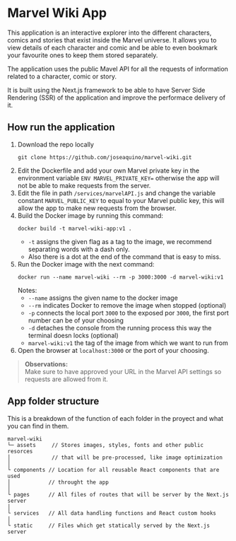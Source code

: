 # Marvel Wiki App

This application is an interactive explorer into the different characters, comics and stories
that exist inside the Marvel universe. It allows you to view details of each character and comic
and be able to even bookmark your favourite ones to keep them stored separately.

The application uses the public Mavel API for all the requests of information related to a character,
comic or story.

It is built using the Next.js framework to be able to have Server Side Rendering (SSR) of the application
and improve the performace delivery of it.

## How run the application

1. Download the repo locally
   ```shell
   git clone https://github.com/joseaquino/marvel-wiki.git
   ```
2. Edit the Dockerfile and add your own Marvel private key in the environment variable `ENV MARVEL_PRIVATE_KEY=`
   otherwise the app will not be able to make requests from the server.
3. Edit the file in path `/services/marvelAPI.js` and change the variable constant `MARVEL_PUBLIC_KEY` to equal
   to your Marvel public key, this will allow the app to make new requests from the browser.
4. Build the Docker image by running this command:
   ```shell
   docker build -t marvel-wiki-app:v1 .
   ```
   - `-t` assigns the given flag as a tag to the image, we recommend separating words with a dash only.
   -  Also there is a dot at the end of the command that is easy to miss.
5. Run the Docker image with the next command:
    ```shell
    docker run --name marvel-wiki --rm -p 3000:3000 -d marvel-wiki:v1
    ```
    Notes:
    - `--name` assigns the given name to the docker image
    - `--rm` indicates Docker to remove the image when stopped (optional)
    - `-p` connects the local port `3000` to the exposed por `3000`, the first port number can be of your choosing
    - `-d` detaches the console from the running process this way the terminal doesn locks (optional)
    - `marvel-wiki:v1` the tag of the image from which we want to run from
6. Open the browser at `localhost:3000` or the port of your choosing.

> **Observations:**  
> Make sure to have approved your URL in the Marvel API settings so requests are allowed from it.

## App folder structure

This is a breakdown of the function of each folder in the proyect and what you can find in them.

```
marvel-wiki
└─ assets     // Stores images, styles, fonts and other public resorces 
│             // that will be pre-processed, like image optimization
│
└ components // Location for all reusable React components that are used
│            // throught the app
│
└ pages      // All files of routes that will be server by the Next.js server
│
└ services   // All data handling functions and React custom hooks
│
└ static     // Files which get statically served by the Next.js server
```